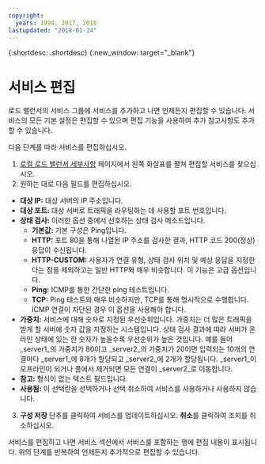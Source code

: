 ```yaml
---
copyright:
  years: 1994, 2017, 2018
lastupdated: "2018-01-24"
---
```


{:shortdesc: .shortdesc}
{:new_window: target="_blank"}

# 서비스 편집 

로드 밸런서의 서비스 그룹에 서비스를 추가하고 나면 언제든지 편집할 수 있습니다. 서비스의 모든 기본 설정은 편집할 수 있으며 편집 기능을 사용하여 추가 참고사항도 추가할 수 있습니다. 

다음 단계를 따라 서비스를 편집하십시오.

1. [로컬 로드 밸런서 세부사항](view-all-load-balancers.html) 페이지에서 왼쪽 화살표를 펼쳐 편집할 서비스를 찾으십시오.
2. 원하는 대로 다음 필드를 편집하십시오.
  - **대상 IP:** 대상 서버의 IP 주소입니다.
  - **대상 포트:** 대상 서버로 트래픽을 라우팅하는 데 사용할 포트 번호입니다.
  - **상태 검사:** 이러한 옵션 중에서 선호하는 상태 검사 메소드입니다.
      - **기본값:** 기본 구성은 Ping입니다.
      - **HTTP:** 포트 80을 통해 나열된 IP 주소를 검사한 결과, HTTP 코드 200(정상) 응답이 수신됩니다.
      - **HTTP-CUSTOM:** 사용자가 연결 유형, 상태 검사 위치 및 예상 응답을 지정한다는 점을 제외하고는 일반 HTTP와 매우 비슷합니다. 이 기능은 고급 옵션입니다.
      - **Ping:** ICMP를 통한 간단한 ping 테스트입니다.
      - **TCP:** Ping 테스트와 매우 비슷하지만, TCP를 통해 명시적으로 수행합니다. ICMP 연결이 차단된 경우 이 옵션을 사용해야 합니다.
  - **가중치:** 서비스에 대해 숫자로 지정된 우선순위입니다. 가중치는 더 많은 트래픽을 받게 할 서버에 숫자 값을 지정하는 시스템입니다. 상태 검사 결과에 따라 서버가 온라인 상태에 있는 한 숫자가 높을수록 우선순위가 높은 것입니다. 예를 들어 _server1_의 가중치가 80이고 _server2_의 가중치가 20이면 입력되는 10개의 연결마다 _server1_에 8개가 할당되고 _server2_에 2개가 할당됩니다. _server1_이 오프라인이 되거나 풀에서 제거되면 모든 연결이 _server2_로 이동합니다.
  - **참고:** 형식이 없는 텍스트 필드입니다.
  - **사용됨:** 이 선택란을 선택하거나 선택 취소하여 서비스를 사용하거나 사용하지 않습니다.
3. **구성 저장** 단추를 클릭하여 서비스를 업데이트하십시오. **취소**를 클릭하여 조치를 취소하십시오.

서비스를 편집하고 나면 서비스 섹션에서 서비스를 포함하는 행에 편집 내용이 표시됩니다. 위의 단계를 반복하여 언제든지 추가적으로 편집할 수 있습니다.
